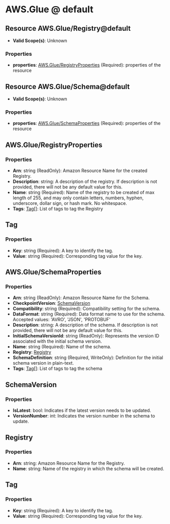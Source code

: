 # AWS.Glue @ default

## Resource AWS.Glue/Registry@default
* **Valid Scope(s)**: Unknown
### Properties
* **properties**: [AWS.Glue/RegistryProperties](#awsglueregistryproperties) (Required): properties of the resource

## Resource AWS.Glue/Schema@default
* **Valid Scope(s)**: Unknown
### Properties
* **properties**: [AWS.Glue/SchemaProperties](#awsglueschemaproperties) (Required): properties of the resource

## AWS.Glue/RegistryProperties
### Properties
* **Arn**: string (ReadOnly): Amazon Resource Name for the created Registry.
* **Description**: string: A description of the registry. If description is not provided, there will not be any default value for this.
* **Name**: string (Required): Name of the registry to be created of max length of 255, and may only contain letters, numbers, hyphen, underscore, dollar sign, or hash mark.  No whitespace.
* **Tags**: [Tag](#tag)[]: List of tags to tag the Registry

## Tag
### Properties
* **Key**: string (Required): A key to identify the tag.
* **Value**: string (Required): Corresponding tag value for the key.

## AWS.Glue/SchemaProperties
### Properties
* **Arn**: string (ReadOnly): Amazon Resource Name for the Schema.
* **CheckpointVersion**: [SchemaVersion](#schemaversion)
* **Compatibility**: string (Required): Compatibility setting for the schema.
* **DataFormat**: string (Required): Data format name to use for the schema. Accepted values: 'AVRO', 'JSON', 'PROTOBUF'
* **Description**: string: A description of the schema. If description is not provided, there will not be any default value for this.
* **InitialSchemaVersionId**: string (ReadOnly): Represents the version ID associated with the initial schema version.
* **Name**: string (Required): Name of the schema.
* **Registry**: [Registry](#registry)
* **SchemaDefinition**: string (Required, WriteOnly): Definition for the initial schema version in plain-text.
* **Tags**: [Tag](#tag)[]: List of tags to tag the schema

## SchemaVersion
### Properties
* **IsLatest**: bool: Indicates if the latest version needs to be updated.
* **VersionNumber**: int: Indicates the version number in the schema to update.

## Registry
### Properties
* **Arn**: string: Amazon Resource Name for the Registry.
* **Name**: string: Name of the registry in which the schema will be created.

## Tag
### Properties
* **Key**: string (Required): A key to identify the tag.
* **Value**: string (Required): Corresponding tag value for the key.

